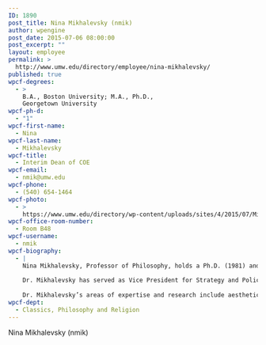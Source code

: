 ```yaml
---
ID: 1890
post_title: Nina Mikhalevsky (nmik)
author: wpengine
post_date: 2015-07-06 08:00:00
post_excerpt: ""
layout: employee
permalink: >
  http://www.umw.edu/directory/employee/nina-mikhalevsky/
published: true
wpcf-degrees:
  - >
    B.A., Boston University; M.A., Ph.D.,
    Georgetown University
wpcf-ph-d:
  - "1"
wpcf-first-name:
  - Nina
wpcf-last-name:
  - Mikhalevsky
wpcf-title:
  - Interim Dean of COE
wpcf-email:
  - nmik@umw.edu
wpcf-phone:
  - (540) 654-1464
wpcf-photo:
  - >
    https://www.umw.edu/directory/wp-content/uploads/sites/4/2015/07/Mikhalevsky-Nina06.jpg
wpcf-office-room-number:
  - Room B48
wpcf-username:
  - nmik
wpcf-biography:
  - |
    Nina Mikhalevsky, Professor of Philosophy, holds a Ph.D. (1981) and an M.A. (1977) in philosophy from Georgetown University, as well as a B.A. (1974) in philosophy from Boston University. Named the Ambassador John M. Steeves Fellow at the Center for Strategic and International Studies, Dr. Mikhalevsky was also awarded a teaching fellowship and a university fellowship at Georgetown University. She is the recipient of the Elizabeth J. Somers Award for Outstanding Leadership in Women’s Education from Mount Vernon College. She is a member of the American Philosophical Association, the American Society for Aesthetics, and the Society for Women in Philosophy.
    
    Dr. Mikhalevsky has served as Vice President for Strategy and Policy and as Acting Provost at the University of Mary Washington. Prior to coming to Mary Washington, she was Assistant Dean for Academic Programs and Planning in the Columbian College of Arts and Sciences at the George Washington University. Other administrative roles include Director of the Elizabeth Somers Center and Women’s Leadership Program at George Washington University, and Dean of Students and Campus Life, Presiding Officer of the Faculty, Chair of the Liberal Studies Department, and Director of the Honors Program at Mount Vernon College.
    
    Dr. Mikhalevsky’s areas of expertise and research include aesthetics, ethics, and political theory, as well as Women in STEM, women’s education and pedagogy, and the history of women’s education.
wpcf-dept:
  - Classics, Philosophy and Religion
---
```

Nina Mikhalevsky (nmik)